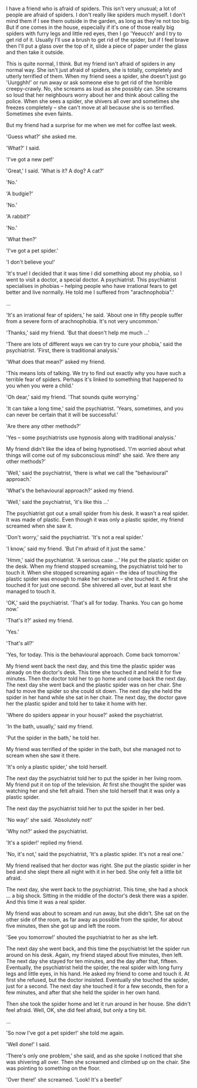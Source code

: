 I have a friend who is afraid of spiders. This isn't very unusual; a lot of people are afraid of spiders. I don't really like spiders much myself. I don't mind them if I see them outside in the garden, as long as they're not too big. But if one comes in the house, especially if it's one of those really big spiders with furry legs and little red eyes, then I go 'Yeeucch' and I try to get rid of it. Usually I'll use a brush to get rid of the spider, but if I feel brave then I'll put a glass over the top of it, slide a piece of paper under the glass and then take it outside.

This is quite normal, I think. But my friend isn't afraid of spiders in any normal way. She isn't just afraid of spiders, she is totally, completely and utterly terrified of them. When my friend sees a spider, she doesn't just go 'Uurgghh!' or run away or ask someone else to get rid of the horrible creepy-crawly. No, she screams as loud as she possibly can. She screams so loud that her neighbours worry about her and think about calling the police. When she sees a spider, she shivers all over and sometimes she freezes completely – she can't move at all because she is so terrified. Sometimes she even faints.

But my friend had a surprise for me when we met for coffee last week.

'Guess what?' she asked me.

'What?' I said.

'I've got a new pet!'

'Great,' I said. 'What is it? A dog? A cat?'

'No.'

'A budgie?'

'No.'

'A rabbit?'

'No.'

'What then?'

'I've got a pet spider.'

'I don't believe you!'

'It's true! I decided that it was time I did something about my phobia, so I went to visit a doctor, a special doctor. A psychiatrist. This psychiatrist specialises in phobias – helping people who have irrational fears to get better and live normally. He told me I suffered from "arachnophobia".'

…

'It's an irrational fear of spiders,' he said. 'About one in fifty people suffer from a severe form of arachnophobia. It's not very uncommon.'

'Thanks,' said my friend. 'But that doesn't help me much ...'

'There are lots of different ways we can try to cure your phobia,' said the psychiatrist. 'First, there is traditional analysis.'

'What does that mean?' asked my friend.

'This means lots of talking. We try to find out exactly why you have such a terrible fear of spiders. Perhaps it's linked to something that happened to you when you were a child.'

'Oh dear,' said my friend. 'That sounds quite worrying.'

'It can take a long time,' said the psychiatrist. 'Years, sometimes, and you can never be certain that it will be successful.'

'Are there any other methods?'

'Yes – some psychiatrists use hypnosis along with traditional analysis.'

My friend didn't like the idea of being hypnotised. 'I'm worried about what things will come out of my subconscious mind!' she said. 'Are there any other methods?'

'Well,' said the psychiatrist, 'there is what we call the "behavioural" approach.'

'What's the behavioural approach?' asked my friend.

'Well,' said the psychiatrist, 'it's like this ...'

The psychiatrist got out a small spider from his desk. It wasn't a real spider. It was made of plastic. Even though it was only a plastic spider, my friend screamed when she saw it.

'Don't worry,' said the psychiatrist. 'It's not a real spider.'

'I know,' said my friend. 'But I'm afraid of it just the same.'

'Hmm,' said the psychiatrist. 'A serious case ...' He put the plastic spider on the desk. When my friend stopped screaming, the psychiatrist told her to touch it. When she stopped screaming again – the idea of touching the plastic spider was enough to make her scream – she touched it. At first she touched it for just one second. She shivered all over, but at least she managed to touch it.

'OK,' said the psychiatrist. 'That's all for today. Thanks. You can go home now.'

'That's it?' asked my friend.

'Yes.'

'That's all?'

'Yes, for today. This is the behavioural approach. Come back tomorrow.'

My friend went back the next day, and this time the plastic spider was already on the doctor's desk. This time she touched it and held it for five minutes. Then the doctor told her to go home and come back the next day. The next day she went back and the plastic spider was on her chair. She had to move the spider so she could sit down. The next day she held the spider in her hand while she sat in her chair. The next day, the doctor gave her the plastic spider and told her to take it home with her.

'Where do spiders appear in your house?' asked the psychiatrist.

'In the bath, usually,' said my friend.

'Put the spider in the bath,' he told her.

My friend was terrified of the spider in the bath, but she managed not to scream when she saw it there.

'It's only a plastic spider,' she told herself.

The next day the psychiatrist told her to put the spider in her living room. My friend put it on top of the television. At first she thought the spider was watching her and she felt afraid. Then she told herself that it was only a plastic spider.

The next day the psychiatrist told her to put the spider in her bed.

'No way!' she said. 'Absolutely not!'

'Why not?' asked the psychiatrist.

'It's a spider!' replied my friend.

'No, it's not,' said the psychiatrist, 'It's a plastic spider. It's not a real one.'

My friend realised that her doctor was right. She put the plastic spider in her bed and she slept there all night with it in her bed. She only felt a little bit afraid.

The next day, she went back to the psychiatrist. This time, she had a shock … a big shock. Sitting in the middle of the doctor's desk there was a spider. And this time it was a real spider.

My friend was about to scream and run away, but she didn't. She sat on the other side of the room, as far away as possible from the spider, for about five minutes, then she got up and left the room.

'See you tomorrow!' shouted the psychiatrist to her as she left.

The next day she went back, and this time the psychiatrist let the spider run around on his desk. Again, my friend stayed about five minutes, then left. The next day she stayed for ten minutes, and the day after that, fifteen. Eventually, the psychiatrist held the spider, the real spider with long furry legs and little eyes, in his hand. He asked my friend to come and touch it. At first she refused, but the doctor insisted. Eventually she touched the spider, just for a second. The next day she touched it for a few seconds, then for a few minutes, and after that she held the spider in her own hand.

Then she took the spider home and let it run around in her house. She didn't feel afraid. Well, OK, she did feel afraid, but only a tiny bit.

…

'So now I've got a pet spider!' she told me again.

'Well done!' I said.

'There's only one problem,' she said, and as she spoke I noticed that she was shivering all over. Then she screamed and climbed up on the chair. She was pointing to something on the floor.

'Over there!' she screamed. 'Look! It's a beetle!'
